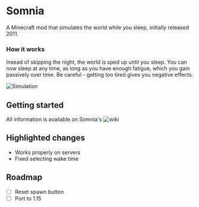 # Somnia
A Minecraft mod that simulates the world while you sleep, initially released 2011.
### How it works
Insead of skipping the night, the world is sped up until you sleep.
You can now sleep at any time, as long as you have enough fatigue, which you gain passively over time. 
Be careful - getting too tired gives you negative effects.

![Simulation](src/main/resources/assets/somnia/wiki/simulation.gif)

## Getting started
All information is available on Somnia's ![wiki](https://github.com/Su5eD/Somnia/wiki)

## Highlighted changes
- Works properly on servers
- Fixed selecting wake time

## Roadmap

- [ ] Reset spawn button
- [ ] Port to 1.15

